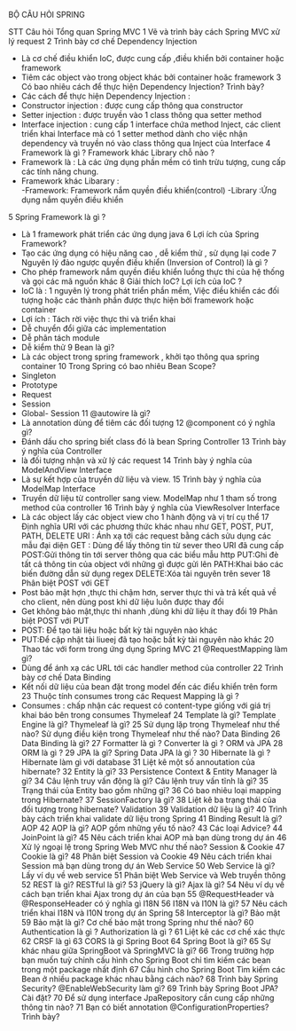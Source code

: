 BỘ CÂU HỎI SPRING

STT	Câu hỏi
Tổng quan Spring MVC
1	Vẽ và trình bày cách Spring MVC xử lý request
2	Trình bày cơ chế Dependency Injection
-	Là cơ chế điều khiển IoC, được cung cấp ,điều khiển bởi container hoặc framework
-	Tiêm các object vào trong object khác bởi container hoăc framework
3	Có bao nhiêu cách để thực hiện Dependency Injection? Trình bày?
-	Các cách để thực hiện Dependency Injection :
-	Constructor injection : được cung cấp thông qua constructor
-	Setter injection : được truyền vào 1 class thông qua setter method
-	Interface injection : cung cấp 1 interface chứa method Inject, các client triển khai Interface mà có 1 setter method dành cho việc nhận dependency và truyền nó vào class thông qua Inject của Interface 
4	Framework là gì ? Framework khác Library chỗ nào ?
-	Framework là : Là các ứng dụng phần mềm có tình trừu tượng, cung cấp các tính năng chung.
-	Framework khác Libarary :  
-Framework: Framework nắm quyền điều khiển(control)
             -Library :Ứng dụng nắm quyền điều khiển

5	Spring Framework là gì ?
-	Là 1 framework phát triển các ứng dụng java
6	Lợi ích của Spring Framework?
-	Tạo các ứng dụng  có hiệu năng cao , dễ kiểm thử , sử dụng lại code 
7	Nguyên lý đảo ngược quyền điều khiển (Inversion of Control) là gì ?
-	Cho phép framework nắm quyền điều khiển luồng thực thi của hệ thống và gọi các mã nguồn khác
8	Giải thích IoC? Lợi ích của IoC ?
-	IoC là : 1 nguyên lý trong phát triển phần mềm, Việc điều khiển các đối tượng hoặc các thành phần được thực hiện bởi framework hoặc container
-	Lợi ích :  Tách rời việc thực thi và triển khai
-	Dễ chuyển đổi giữa các implementation
-	Dễ phân tách module 
-	Dễ kiểm thử
9	Bean là gì?
-	Là các object trong spring framework , khởi tạo thông qua spring container
10	Trong Spring có bao nhiêu Bean Scope?
-	Singleton 
-	Prototype 
-	Request 
-	Session
-	Global- Session 
11	@autowire là gì?
-	Là annotation dùng để tiêm các đối tượng
12	@component có ý nghĩa gì?
-	Đánh dấu cho spring biết class đó là bean
Spring Controller
13	Trình bày ý nghĩa của Controller
- là đối tượng nhận và xử lý các request
14	Trình bày ý nghĩa của ModelAndView Interface
-	Là sự kết hợp của truyền dữ liệu và view.
15	Trình bày ý nghĩa của ModelMap Interface
-	Truyền dữ liệu từ controller sang view. ModelMap như 1 tham số trong method của controller
16	Trình bày ý nghĩa của ViewResolver Interface
-	Là các object lấy các object view cho 1 hành động và vị trí cụ thể
17	Định nghĩa URI với các phương thức khác nhau như GET, POST, PUT, PATH, DELETE
URI : Ánh xạ tới các request bằng cách sửu dụng các mẫu đại diện
GET : Dùng để lấy thông tin từ sever theo URI đã cung cấp
POST:Gửi thông tin tới server thông qua các biểu mẫu http
PUT:Ghi đè tất cả thông tin của object với những gì được gửi lên
PATH:Khai báo các biến đường dẫn sử dụng regex
DELETE:Xóa tài nguyên trên sever
18	Phân biệt POST với GET
-	Post bảo mật hợn ,thực thi chậm hơn, server thực thi và trả kết quả về cho client, nên dùng post khi dữ liệu luôn được thay đổi
-	Get không bảo mật,thực thi nhanh ,dùng khi dữ liệu ít thay đổi
19	Phân biệt POST với PUT
-	POST: Để tạo tài liệu hoặc bất kỳ tài nguyên nào khác
-	PUT:Để cập nhật tài liueej đã tạo hoặc bất kỳ tài nguyên nào khác
20	Thao tác với form trong ứng dụng Spring MVC
21	@RequestMapping làm gì?
-	Dùng để ánh xạ các URL tới các handler method của controller
22	Trình bày cơ chế Data Binding
-	Kết nối dữ liệu của bean đặt trong model đến các điểu khiển trên form
23	Thuộc tính consumes trong các Request Mapping là gì ?
-	Consumes : chấp nhận các request có content-type giống với giá trị khai báo bên trong consumes
Thymeleaf
24	Template là gì? Template Engine là gì? Thymeleaf là gì?
25	Sử dụng lặp trong Thymeleaf như thế nào? Sử dụng điều kiện trong Thymeleaf như thế nào?
Data Binding
26	Data Binding là gì?
27	Formatter là gì ? Converter là gì ?
ORM và JPA
28	ORM là gì ?
29	JPA là gì? Spring Data JPA là gì ?
30	Hibernate là gì ? Hibernate làm gì với database
31	Liệt kê một số annoutation của hibernate?
32	Entity là gì?
33	Persistence Context & Entity Manager là gì?
34	Câu lệnh truy vấn động là gì? Câu lệnh truy vấn tĩnh là gì?
35	Trạng thái của Entity bao gồm những gì?
36	Có bao nhiêu loại mapping trong Hibernate?
37	SessionFactory là gì?
38	Liệt kê ba trạng thái của đối tượng trong hibernate?
Validation
39	Validation dữ liệu là gì?
40	Trình bày cách triển khai validate dữ liệu trong Spring
41	Binding Result là gì?
AOP
42	AOP là gì? AOP gồm những yếu tố nào?
43	Các loại Advice?
44	JoinPoint là gì?
45	Nêu cách triển khai AOP mà bạn dùng trong dự án
46	Xử lý ngoại lệ trong Spring Web MVC như thế nào?
Session & Cookie
47	Cookie là gì?
48	Phân biệt Session và Cookie
49	Nêu cách triển khai Session mà bạn dùng trong dự án
Web Service
50	Web Service là gì? Lấy ví dụ về web service
51	Phân biệt Web Service và Web truyền thông
52	REST là gì? RESTful là gì?
53	jQuery là gì? Ajax là gì?
54	Nêu ví dụ về cách bạn triển khai Ajax trong dự án của bạn
55	@RequestHeader và @ResponseHeader có ý nghĩa gì
I18N
56	I18N và I10N là gì?
57	Nêu cách triển khai I18N và I10N trong dự án Spring
58	Interceptor là gì?
Bảo mật
59	Bảo mật là gì? Cơ chế bảo mật trong Spring như thế nào?
60	Authentication là gì ? Authorization là gì ?
61	Liệt kê các cơ chế xác thực
62	CRSF là gì
63	CORS là gì
Spring Boot
64	Spring Boot là gì?
65	Sự khác nhau giữa SpringBoot và SpringMVC là gì?
66	Trong trường hợp bạn muốn tuỳ chỉnh cấu hình cho Spring Boot chỉ tìm kiếm các bean trong một package nhất định
67	Cấu hình cho Spring Boot Tìm kiếm các Bean ở nhiều package khác nhau bằng cách nào?
68	Trình bày Spring Security? @EnableWebSecurity làm gì?
69	Trình bày Spring Boot JPA? Cài đặt?
70	Để sử dụng interface JpaRepository cần cung cấp những thông tin nào? 
71	Bạn có biết annotation @ConfigurationProperties? Trình bày?
